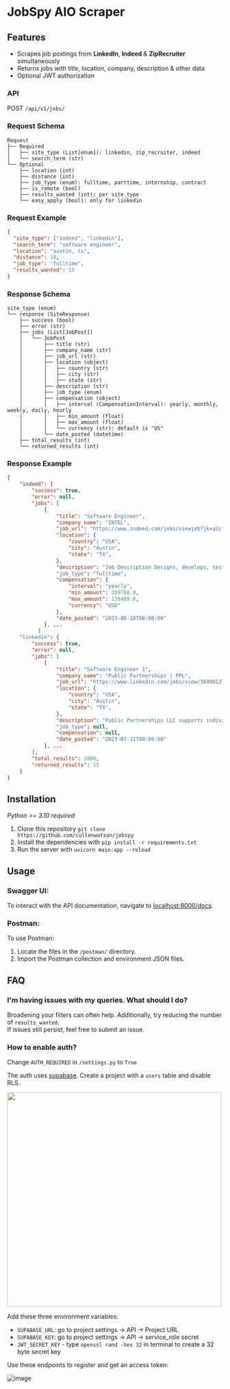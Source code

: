 # JobSpy AIO Scraper

## Features

- Scrapes job postings from **LinkedIn**, **Indeed** & **ZipRecruiter** simultaneously
- Returns jobs with title, location, company, description & other data
- Optional JWT authorization


### API

POST `/api/v1/jobs/`
### Request Schema

```plaintext
Request
├── Required
│   ├── site_type (List[enum]): linkedin, zip_recruiter, indeed
│   └── search_term (str)
└── Optional
    ├── location (int)
    ├── distance (int)
    ├── job_type (enum): fulltime, parttime, internship, contract
    ├── is_remote (bool)
    ├── results_wanted (int): per site_type
    └── easy_apply (bool): only for linkedin
```

### Request Example
```json
{
  "site_type": ["indeed", "linkedin"],
  "search_term": "software engineer",
  "location": "austin, tx",
  "distance": 10,
  "job_type": "fulltime",
  "results_wanted": 15
}
```

### Response Schema
```plaintext
site_type (enum)
└── response (SiteResponse)
    ├── success (bool)
    ├── error (str)
    ├── jobs (List[JobPost])
    │   └── JobPost
    │       ├── title (str)
    │       ├── company_name (str)
    │       ├── job_url (str)
    │       ├── location (object)
    │       │   ├── country (str)
    │       │   ├── city (str)
    │       │   ├── state (str)
    │       ├── description (str)
    │       ├── job_type (enum)
    │       ├── compensation (object)
    │       │   ├── interval (CompensationInterval): yearly, monthly, weekly, daily, hourly
    │       │   ├── min_amount (float)
    │       │   ├── max_amount (float)
    │       │   └── currency (str): default is "US"
    │       └── date_posted (datetime)
    ├── total_results (int)
    └── returned_results (int)
```

### Response Example
```json
{
    "indeed": {
        "success": true,
        "error": null,
        "jobs": [
            {
                "title": "Software Engineer",
                "company_name": "INTEL",
                "job_url": "https://www.indeed.com/jobs/viewjob?jk=a2cfbb98d2002228",
                "location": {
                    "country": "USA",
                    "city": "Austin",
                    "state": "TX",
                },
                "description": "Job Description Designs, develops, tests, and debugs..."
                "job_type": "fulltime",
                "compensation": {
                    "interval": "yearly",
                    "min_amount": 209760.0,
                    "max_amount": 139480.0,
                    "currency": "USD"
                },
                "date_posted": "2023-08-18T00:00:00"
            }, ...
          ]
    "linkedin": {
        "success": true,
        "error": null,
        "jobs": [
            {
                "title": "Software Engineer 1",
                "company_name": "Public Partnerships | PPL",
                "job_url": "https://www.linkedin.com/jobs/view/3690013792",
                "location": {
                    "country": "USA",
                    "city": "Austin",
                    "state": "TX",
                },
                "description": "Public Partnerships LLC supports individuals with disabilities..."
                "job_type": null,
                "compensation": null,
                "date_posted": "2023-07-31T00:00:00"
            }, ...
        ],
        "total_results": 2000,
        "returned_results": 15
    }
}
```

## Installation
_Python >= 3.10 required_  
1. Clone this repository `git clone https://github.com/cullenwatson/jobspy`
2. Install the dependencies with `pip install -r requirements.txt`
4. Run the server with `uvicorn main:app --reload`

## Usage

### Swagger UI:
To interact with the API documentation, navigate to [localhost:8000/docs](http://localhost:8000/docs).

### Postman:
To use Postman:
1. Locate the files in the `/postman/` directory.
2. Import the Postman collection and environment JSON files.

## FAQ

### I'm having issues with my queries. What should I do?

Broadening your filters can often help. Additionally, try reducing the number of `results_wanted`.  
If issues still persist, feel free to submit an issue.

### How to enable auth?

Change `AUTH_REQUIRED` in `/settings.py` to `True`

The auth uses [supabase](https://supabase.com). Create a project with a `users` table and disable RLS.  
  
<img src="https://github.com/cullenwatson/jobspy/assets/78247585/03af18e1-5386-49ad-a2cf-d34232d9d747" width="500">


Add these three environment variables:

- `SUPABASE_URL`: go to project settings -> API -> Project URL  
- `SUPABASE_KEY`: go to project settings -> API -> service_role secret
- `JWT_SECRET_KEY` - type `openssl rand -hex 32` in terminal to create a 32 byte secret key

Use these endpoints to register and get an access token: 

![image](https://github.com/cullenwatson/jobspy/assets/78247585/c84c33ec-1fe8-4152-9c8c-6c4334aecfc3)

